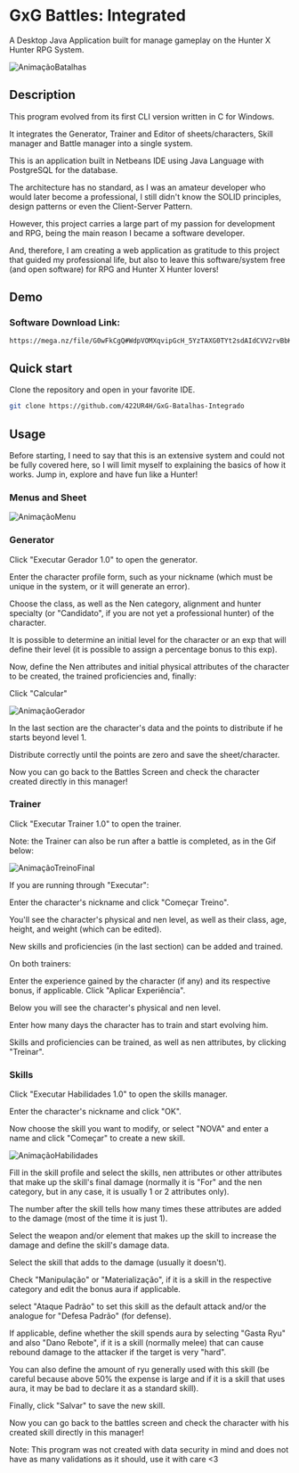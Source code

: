 # GxG Battles: Integrated

A Desktop Java Application built for manage gameplay on the Hunter X Hunter RPG System.

![AnimaçãoBatalhas](https://github.com/422UR4H/GxG-Batalhas-Integrado/assets/36780789/b3db066c-fc58-41c1-9a6e-343a26fbdb01)

## Description

This program evolved from its first CLI version written in C for Windows.

It integrates the Generator, Trainer and Editor of sheets/characters, Skill manager and Battle manager into a single system.

This is an application built in Netbeans IDE using Java Language with PostgreSQL for the database.

The architecture has no standard, as I was an amateur developer who would later become a professional, I still didn't know the SOLID principles, design patterns or even the Client-Server Pattern.

However, this project carries a large part of my passion for development and RPG, being the main reason I became a software developer.

And, therefore, I am creating a web application as gratitude to this project that guided my professional life, but also to leave this software/system free (and open software) for RPG and Hunter X Hunter lovers!

## Demo

### Software Download Link:

```url
https://mega.nz/file/G0wFkCgQ#WdpVOMXqvipGcH_5YzTAXG0TYt2sdAIdCVV2rvBbKXI
```

## Quick start

Clone the repository and open in your favorite IDE.

```bash
git clone https://github.com/422UR4H/GxG-Batalhas-Integrado
```

## Usage

Before starting, I need to say that this is an extensive system and could not be fully covered here, so I will limit myself to explaining the basics of how it works. Jump in, explore and have fun like a Hunter!

### Menus and Sheet

![AnimaçãoMenu](https://github.com/422UR4H/GxG-Batalhas-Integrado/assets/36780789/6ee0a9c0-d3b5-490f-8c45-244a495f4cbf)

### Generator

Click "Executar Gerador 1.0" to open the generator.

Enter the character profile form, such as your nickname (which must be unique in the system, or it will generate an error).

Choose the class, as well as the Nen category, alignment and hunter specialty (or "Candidato", if you are not yet a professional hunter) of the character.

It is possible to determine an initial level for the character or an exp that will define their level (it is possible to assign a percentage bonus to this exp).

Now, define the Nen attributes and initial physical attributes of the character to be created, the trained proficiencies and, finally:

Click "Calcular"

![AnimaçãoGerador](https://github.com/422UR4H/GxG-Batalhas-Integrado/assets/36780789/4b690090-ee3a-4dd6-b830-0e567af1c39a)

In the last section are the character's data and the points to distribute if he starts beyond level 1.

Distribute correctly until the points are zero and save the sheet/character.

Now you can go back to the Battles Screen and check the character created directly in this manager!

### Trainer

Click "Executar Trainer 1.0" to open the trainer.

Note: the Trainer can also be run after a battle is completed, as in the Gif below:

![AnimaçãoTreinoFinal](https://github.com/422UR4H/GxG-Batalhas-Integrado/assets/36780789/2a2a2fc2-13d6-482a-8184-effacd5b0cba)

If you are running through "Executar":

Enter the character's nickname and click "Começar Treino".

You'll see the character's physical and nen level, as well as their class, age, height, and weight (which can be edited).

New skills and proficiencies (in the last section) can be added and trained.
<br />

On both trainers:

Enter the experience gained by the character (if any) and its respective bonus, if applicable. Click "Aplicar Experiência".

Below you will see the character's physical and nen level.

Enter how many days the character has to train and start evolving him.

Skills and proficiencies can be trained, as well as nen attributes, by clicking "Treinar".

### Skills

Click "Executar Habilidades 1.0" to open the skills manager.

Enter the character's nickname and click "OK".

Now choose the skill you want to modify, or select "NOVA" and enter a name and click "Começar" to create a new skill.

![AnimaçãoHabilidades](https://github.com/422UR4H/GxG-Batalhas-Integrado/assets/36780789/b103407e-d313-40cb-a7a8-13784dee2ab6)

Fill in the skill profile and select the skills, nen attributes or other attributes that make up the skill's final damage (normally it is "For" and the nen category, but in any case, it is usually 1 or 2 attributes only).

The number after the skill tells how many times these attributes are added to the damage (most of the time it is just 1).

Select the weapon and/or element that makes up the skill to increase the damage and define the skill's damage data.

Select the skill that adds to the damage (usually it doesn't).

Check "Manipulação" or "Materialização", if it is a skill in the respective category and edit the bonus aura if applicable.

select "Ataque Padrão" to set this skill as the default attack and/or the analogue for "Defesa Padrão" (for defense).

If applicable, define whether the skill spends aura by selecting "Gasta Ryu" and also "Dano Rebote", if it is a skill (normally melee) that can cause rebound damage to the attacker if the target is very "hard".

You can also define the amount of ryu generally used with this skill (be careful because above 50% the expense is large and if it is a skill that uses aura, it may be bad to declare it as a standard skill).

Finally, click "Salvar" to save the new skill.

Now you can go back to the battles screen and check the character with his created skill directly in this manager!
<br />

Note: This program was not created with data security in mind and does not have as many validations as it should, use it with care <3
